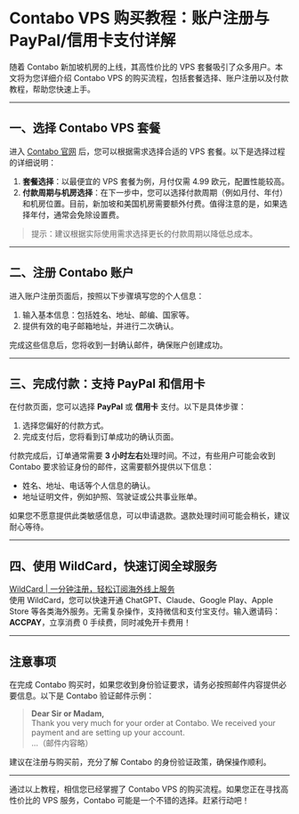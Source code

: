 # Contabo VPS 购买教程：账户注册与 PayPal/信用卡支付详解

随着 Contabo 新加坡机房的上线，其高性价比的 VPS 套餐吸引了众多用户。本文将为您详细介绍 Contabo VPS 的购买流程，包括套餐选择、账户注册以及付款教程，帮助您快速上手。

---

## 一、选择 Contabo VPS 套餐

进入 [Contabo 官网](https://contabo.com/) 后，您可以根据需求选择合适的 VPS 套餐。以下是选择过程的详细说明：

1. **套餐选择**：以最便宜的 VPS 套餐为例，月付仅需 4.99 欧元，配置性能较高。
2. **付款周期与机房选择**：在下一步中，您可以选择付款周期（例如月付、年付）和机房位置。目前，新加坡和美国机房需要额外付费。值得注意的是，如果选择年付，通常会免除设置费。



> 提示：建议根据实际使用需求选择更长的付款周期以降低总成本。

---

## 二、注册 Contabo 账户

进入账户注册页面后，按照以下步骤填写您的个人信息：

1. 输入基本信息：包括姓名、地址、邮编、国家等。
2. 提供有效的电子邮箱地址，并进行二次确认。



完成这些信息后，您将收到一封确认邮件，确保账户创建成功。

---

## 三、完成付款：支持 PayPal 和信用卡

在付款页面，您可以选择 **PayPal** 或 **信用卡** 支付。以下是具体步骤：

1. 选择您偏好的付款方式。
2. 完成支付后，您将看到订单成功的确认页面。


付款完成后，订单通常需要 **3 小时左右**处理时间。不过，有些用户可能会收到 Contabo 要求验证身份的邮件，这需要额外提供以下信息：

- 姓名、地址、电话等个人信息的确认。
- 地址证明文件，例如护照、驾驶证或公共事业账单。

如果您不愿意提供此类敏感信息，可以申请退款。退款处理时间可能会稍长，建议耐心等待。

---

## 四、使用 WildCard，快速订阅全球服务

[WildCard | 一分钟注册，轻松订阅海外线上服务](https://bit.ly/bewildcard)  
使用 WildCard，您可以快速开通 ChatGPT、Claude、Google Play、Apple Store 等各类海外服务。无需复杂操作，支持微信和支付宝支付。输入邀请码：**ACCPAY**，立享消费 0 手续费，同时减免开卡费用！

---

## 注意事项

在完成 Contabo 购买时，如果您收到身份验证要求，请务必按照邮件内容提供必要信息。以下是 Contabo 验证邮件示例：

> **Dear Sir or Madam,**  
> Thank you very much for your order at Contabo. We received your payment and are setting up your account.  
> ...（邮件内容略）

建议在注册与购买前，充分了解 Contabo 的身份验证政策，确保操作顺利。

---

通过以上教程，相信您已经掌握了 Contabo VPS 的购买流程。如果您正在寻找高性价比的 VPS 服务，Contabo 可能是一个不错的选择。赶紧行动吧！
